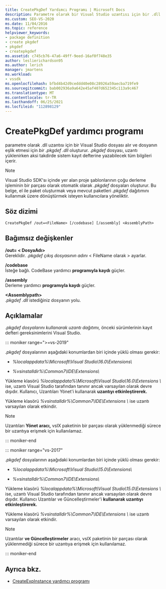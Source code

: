 ```yaml
---
title: CreatePkgDef Yardımcı Programı | Microsoft Docs
description: Parametre olarak bir Visual Studio uzantısı için bir .dll dosyası alan ve .dll dosyasıyla eşlik edecek bir .pkgdef dosyası oluşturan CreatePkgDef yardımcı programı hakkında bilgi .dll öğrenin.
ms.custom: SEO-VS-2020
ms.date: 11/04/2016
ms.topic: reference
helpviewer_keywords:
- package definition
- create pkgdef
- pkgdef
- createpkgdef
ms.assetid: c745cb76-47a6-49ff-9eed-16af0f748e35
author: leslierichardson95
ms.author: lerich
manager: jmartens
ms.workload:
- vssdk
ms.openlocfilehash: bfbd4b42d9ceddd40e08c28926a59aecba719fe9
ms.sourcegitcommit: bab002936a9a642e45af407d652345c113a9c467
ms.translationtype: MT
ms.contentlocale: tr-TR
ms.lasthandoff: 06/25/2021
ms.locfileid: "112898129"
---
```

# <a name="createpkgdef-utility"></a>CreatePkgDef yardımcı programı
parametre olarak .dll uzantısı için bir Visual Studio dosyası alır ve dosyanın eşlik etmesi için *bir .pkgdef* *.dll* oluşturur. *.pkgdef* dosyası, uzantı yüklenirken aksi takdirde sistem kayıt defterine yazabilecek tüm bilgileri içerir.

> [!NOTE]
> Visual Studio SDK'sı içinde yer alan proje şablonlarının çoğu derleme işleminin bir parçası olarak otomatik olarak *.pkgdef* dosyaları oluşturur. Bu belge, el ile paket oluşturmak veya mevcut paketleri *.pkgdef*  dağıtımını kullanmak üzere dönüştürmek isteyen kullanıcılara yöneliktir.

## <a name="syntax"></a>Söz dizimi

```
CreatePkgDef /out=<FileName> [/codebase] [/assembly] <AssemblyPath>
```

## <a name="arguments"></a>Bağımsız değişkenler
**/out= &lt; DosyaAdı&gt;**\
Gereklidir. *.pkgdef çıkış dosyasının adını* &lt; FileName olarak &gt; ayarlar.

**/codebase**\
İsteğe bağlı. CodeBase yardımcı **programıyla kaydı** güçler.

**/assembly**\
Derleme yardımcı **programıyla kaydı** güçler.

**&lt;Assemblypath&gt;**\
*.pkgdef* *.dll* istediğiniz dosyanın yolu.

## <a name="remarks"></a>Açıklamalar
*.pkgdef dosyalarını kullanarak uzantı dağıtımı,* önceki sürümlerinin kayıt defteri gereksinimlerini Visual Studio.

::: moniker range=">=vs-2019"

*.pkgdef* dosyalarının aşağıdaki konumlardan biri içinde yüklü olması gerekir:

- *%localappdata%\Microsoft\Visual Studio\16.0\Extensions\\*

- *%vsinstalldir%\Common7\IDE\Extensions\\*

Yükleme klasörü *%localappdata%\Microsoft\Visual Studio\16.0\Extensions \\* ise, uzantı Visual Studio tarafından tanınır ancak varsayılan olarak devre dışıdır. Kullanıcı, Uzantıları Yönet'i kullanarak **uzantıyı etkinleştirerek.**

Yükleme klasörü *%vsinstalldir%\Common7\IDE\Extensions \\* ise uzantı varsayılan olarak etkindir.

> [!NOTE]
> Uzantıları **Yönet aracı,** vsIX paketinin bir parçası olarak yüklenmediği sürece bir uzantıya erişmek için kullanılamaz.

::: moniker-end

::: moniker range="vs-2017"

*.pkgdef* dosyalarının aşağıdaki konumlardan biri içinde yüklü olması gerekir:

- *%localappdata%\Microsoft\Visual Studio\15.0\Extensions\\*

- *%vsinstalldir%\Common7\IDE\Extensions\\*

Yükleme klasörü *%localappdata%\Microsoft\Visual Studio\15.0\Extensions \\* ise, uzantı Visual Studio tarafından tanınır ancak varsayılan olarak devre dışıdır. Kullanıcı Uzantılar ve Güncelleştirmeler'i **kullanarak uzantıyı etkinleştirerek.**

Yükleme klasörü *%vsinstalldir%\Common7\IDE\Extensions \\* ise uzantı varsayılan olarak etkindir.

> [!NOTE]
> Uzantılar **ve Güncelleştirmeler** aracı, vsIX paketinin bir parçası olarak yüklenmediği sürece bir uzantıya erişmek için kullanılamaz.

::: moniker-end

## <a name="see-also"></a>Ayrıca bkz.
- [CreateExpInstance yardımcı programı](../../extensibility/internals/createexpinstance-utility.md)
